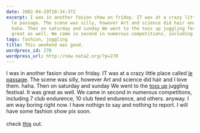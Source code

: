 ```yaml
---
date: 2002-04-29T20:34:37Z
excerpt: I was in another fasion show on friday. IT was at a crazy little place called
  le passage. The scene was silly, however Art and science did hair and I love them.
  haha. Then on saturday and sunday We went to the toss up juggling festival. It was
  great as well. We came in second in numerous competitions, including 7 club endur...
tags: fashion, juggling
title: This weekend was good.
wordpress_id: 270
wordpress_url: http://new.nata2.org/?p=270
---
```


I was in another fasion show on friday. IT was at a crazy little place called <a href="http://www.lepassage.tv">le passage</a>. The scene was silly, however Art and science did hair and I love them. haha. Then on saturday and sunday We went to the <a href="http://www.tossup.com">toss up</a> juggling festival. It was great as well. We came in second in numerous competitions, including 7 club endurence, 10 club feed endurence, and others. anyway. I am way boring right now. I have nothign to say and nothing to report. I will have some fashion show pix soon.<br/><br/>check <a href="http://home.attbi.com/~digitalpunk/1/bring.gif">this</a> out.
